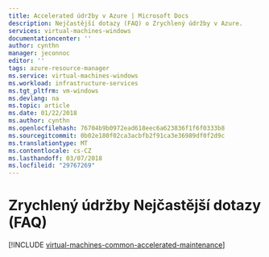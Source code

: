 ```yaml
---
title: Accelerated údržby v Azure | Microsoft Docs
description: Nejčastější dotazy (FAQ) o Zrychlený údržby v Azure.
services: virtual-machines-windows
documentationcenter: ''
author: cynthn
manager: jeconnoc
editor: ''
tags: azure-resource-manager
ms.service: virtual-machines-windows
ms.workload: infrastructure-services
ms.tgt_pltfrm: vm-windows
ms.devlang: na
ms.topic: article
ms.date: 01/22/2018
ms.author: cynthn
ms.openlocfilehash: 76704b9b0972ead618eec6a623836f1f6f0333b8
ms.sourcegitcommit: 0b02e180f02ca3acbfb2f91ca3e36989df0f2d9c
ms.translationtype: MT
ms.contentlocale: cs-CZ
ms.lasthandoff: 03/07/2018
ms.locfileid: "29767269"
---
```

# <a name="accelerated-maintenance-frequently-asked-questions-faqs"></a>Zrychlený údržby Nejčastější dotazy (FAQ)

[!INCLUDE [virtual-machines-common-accelerated-maintenance](../../../includes/virtual-machines-common-accelerated-maintenance.md)]



 